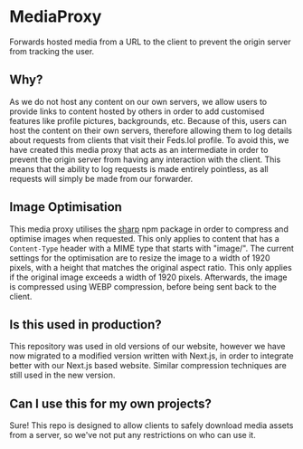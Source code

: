 # MediaProxy
Forwards hosted media from a URL to the client to prevent the origin server from tracking the user.

## Why?
As we do not host any content on our own servers, we allow users to provide links to content hosted by others in order to add customised features like profile pictures, backgrounds, etc. Because of this, users can host the content on their own servers, therefore allowing them to log details about requests from clients that visit their Feds.lol profile. To avoid this, we have created this media proxy that acts as an intermediate in order to prevent the origin server from having any interaction with the client. This means that the ability to log requests is made entirely pointless, as all requests will simply be made from our forwarder.

## Image Optimisation
This media proxy utilises the [sharp](https://npmjs.com/package/sharp) npm package in order to compress and optimise images when requested. This only applies to content that has a `Content-Type` header with a MIME type that starts with "image/". The current settings for the optimisation are to resize the image to a width of 1920 pixels, with a height that matches the original aspect ratio. This only applies if the original image exceeds a width of 1920 pixels. Afterwards, the image is compressed using WEBP compression, before being sent back to the client.

## Is this used in production?
This repository was used in old versions of our website, however we have now migrated to a modified version written with Next.js, in order to integrate better with our Next.js based website. Similar compression techniques are still used in the new version.

## Can I use this for my own projects?
Sure! This repo is designed to allow clients to safely download media assets from a server, so we've not put any restrictions on who can use it.
